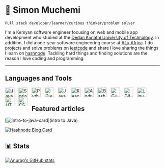 # 🦁 Simon Muchemi

`Full stack developer/learner/curious thinker/problem solver`<br>

I'm a Kemyan software engineer focusing on web and mobile app development who studied at the [Dedan Kimathi University of Technology](https://www.dkut.ac.ke/). In addition, I did a one-year software engineering course at [ALx Africa](https://www.alxafrica.com/about/). I do projects and solve problems on [leetcode](https://leetcode.com) and share I love sharing the things I learn on [hashnode](https://hashnode.com/@Muchemi). Tackling hard things and finding solutions are the reason I love coding and programming.

****
## Languages and Tools
<img align="left" alt="Java" width="30px" style="padding-right:10px;" src="https://cdn.jsdelivr.net/gh/devicons/devicon/icons/java/java-original.svg"/>
<img align="left" alt="Spring" width="30px" style="padding-right:10px;" src="https://cdn.jsdelivr.net/gh/devicons/devicon/icons/spring/spring-original.svg" />
<img align="left" alt="Python" width="30px" style="padding-right:10px;" src="https://cdn.jsdelivr.net/gh/devicons/devicon/icons/python/python-original.svg" />
<img align="left" alt="Django" width="30px" style="padding-right:10px;" src="https://cdn.jsdelivr.net/gh/devicons/devicon/icons/django/django-plain.svg" />
<img align="left" alt="JavaScript" width="30px" style="padding-right:10px;" src="https://cdn.jsdelivr.net/gh/devicons/devicon/icons/javascript/javascript-original.svg" />
<img align="left" alt="React" width="30px" style="padding-right:10px;" src="https://cdn.jsdelivr.net/gh/devicons/devicon/icons/react/react-original.svg" />
<img align="left" alt="Android" width="30px" style="padding-right:10px;" src="https://cdn.jsdelivr.net/gh/devicons/devicon/icons/android/android-plain.svg" />
<img align="left" alt="Bash" width="30px" style="padding-right:10px;" src="https://cdn.jsdelivr.net/gh/devicons/devicon/icons/bash/bash-original.svg" />
<img align="left" alt="Git" width="30px" style="padding-right:10px;" src="https://cdn.jsdelivr.net/gh/devicons/devicon/icons/git/git-original.svg" />
<img align="left" alt="GitHub" width="30px" style="padding-right:10px;" src="https://cdn.jsdelivr.net/gh/devicons/devicon/icons/github/github-original.svg" />
<img align="left" alt="Linux" width="30px" style="padding-right:10px;" src="https://cdn.jsdelivr.net/gh/devicons/devicon/icons/linux/linux-original.svg" />
<img align="left" alt="HTML" width="30px" style="padding-right:10px;" src="https://cdn.jsdelivr.net/gh/devicons/devicon/icons/html5/html5-original.svg" />
<img align="left" alt="CSS" width="30px" style="padding-right:10px;" src="https://cdn.jsdelivr.net/gh/devicons/devicon/icons/css3/css3-original.svg" />

<br>

#

## Featured articles

[![intro-to-java-card](https://hashnode-blog-cards.vercel.app/api/getHashnodeBlog?url=https://muchemi.hashnode.dev/introduction-to-java&large=true&theme=dark)](intro to Java)

[![Hashnode Blog Card](https://hashnode-blog-cards.vercel.app/api/getHashnodeBlog?url=https://muchemi.hashnode.dev/introduction-to-java&large=true&theme=dark)](BLOG_URL)


## 📊 Stats
[![Anurag's GitHub stats](https://github-readme-stats.vercel.app/api?username=symonmuchemi&hide=issues&show_icons=true&theme=great-gatsby)](https://github.com/symonmuchemi/github-readme-stats)
